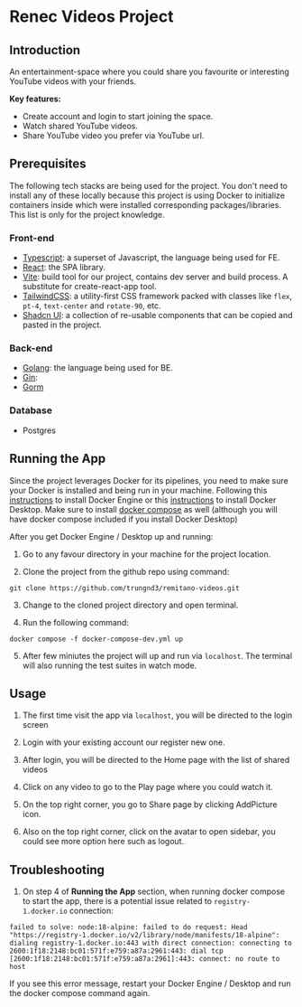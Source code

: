 # Renec Videos Project

## Introduction

An entertainment-space where you could share you favourite or interesting YouTube videos with your friends.

**Key features:**

- Create account and login to start joining the space.
- Watch shared YouTube videos.
- Share YouTube video you prefer via YouTube url.

## Prerequisites

The following tech stacks are being used for the project. You don't need to install any of these locally because this project is using Docker to initialize containers inside which were installed corresponding packages/libraries. This list is only for the project knowledge.

### Front-end

- [Typescript](https://www.typescriptlang.org/): a superset of Javascript, the language being used for FE.
- [React](https://react.dev/): the SPA library.
- [Vite](https://vitejs.dev/): build tool for our project, contains dev server and build process. A substitute for create-react-app tool.
- [TailwindCSS](https://tailwindcss.com/): a utility-first CSS framework packed with classes like `flex`, `pt-4`, `text-center` and `rotate-90`, etc.
- [Shadcn UI](https://ui.shadcn.com/): a collection of re-usable components that can be copied and pasted in the project.

### Back-end

- [Golang](): the language being used for BE.
- [Gin]():
- [Gorm]()

### Database

- Postgres

## Running the App

Since the project leverages Docker for its pipelines, you need to make sure your Docker is installed and being run in your machine.
Following this [instructions](https://docs.docker.com/engine/install/) to install Docker Engine or this [instructions](https://docs.docker.com/desktop/install/mac-install/) to install Docker Desktop.
Make sure to install [docker compose](https://docs.docker.com/compose/install/) as well (although you will have docker compose included if you install Docker Desktop)

After you get Docker Engine / Desktop up and running:

1. Go to any favour directory in your machine for the project location.

2. Clone the project from the github repo using command:

```
git clone https://github.com/trungnd3/remitano-videos.git
```

3. Change to the cloned project directory and open terminal.

4. Run the following command:

```
docker compose -f docker-compose-dev.yml up
```

5. After few miniutes the project will up and run via `localhost`. The terminal will also running the test suites in watch mode.

## Usage

1. The first time visit the app via `localhost`, you will be directed to the login screen

2. Login with your existing account our register new one.

3. After login, you will be directed to the Home page with the list of shared videos

4. Click on any video to go to the Play page where you could watch it.

5. On the top right corner, you go to Share page by clicking AddPicture icon.

6. Also on the top right corner, click on the avatar to open sidebar, you could see more option here such as logout.

## Troubleshooting

1. On step 4 of **Running the App** section, when running docker compose to start the app, there is a potential issue related to `registry-1.docker.io` connection:

```
failed to solve: node:18-alpine: failed to do request: Head "https://registry-1.docker.io/v2/library/node/manifests/18-alpine": dialing registry-1.docker.io:443 with direct connection: connecting to 2600:1f18:2148:bc01:571f:e759:a87a:2961:443: dial tcp [2600:1f18:2148:bc01:571f:e759:a87a:2961]:443: connect: no route to host
```

If you see this error message, restart your Docker Engine / Desktop and run the docker compose command again.
